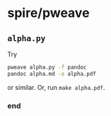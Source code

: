 # spire/pweave

## `alpha.py`

Try

```sh
pweave alpha.py -f pandoc
pandoc alpha.md -o alpha.pdf
```

or similar. Or, run `make alpha.pdf`.



### end

